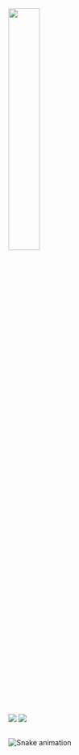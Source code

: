##


<img width="35%" src="https://github-readme-stats.vercel.app/api/top-langs/?username=Gvendramim&hide_progress=false&layout=pie%&theme=radical"/> 


##


<div> 
  <a href="https://instagram.com/gvendramim_" target="_blank"><img src="https://img.shields.io/badge/-Instagram-%23E4405F?style=for-the-   badge&logo=instagram&logoColor=white" target="_blank"></a>
  <a href="https://www.linkedin.com/in/gvendramim" target="_blank"><img src="https://img.shields.io/badge/-LinkedIn-%230077B5?style=for-the- badge&logo=linkedin&logoColor=white" target="_blank"></a>   
</div>


##

![Snake animation](https://github.com/Gvendramim/Gvendramim/blob/output/github-contribution-grid-snake.svg)
